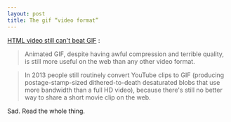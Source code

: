 ```yaml
---
layout: post
title: The gif “video format”
---
```


[HTML video still can't beat GIF](http://pornel.net/beat-gif-manifesto) :

> Animated GIF, despite having awful compression and terrible quality, is still more useful on the web than any other video format.

> In 2013 people still routinely convert YouTube clips to GIF (producing postage-stamp-sized dithered-to-death desaturated blobs that use more bandwidth than a full HD video), because there's still no better way to share a short movie clip on the web.

Sad. Read the whole thing.
